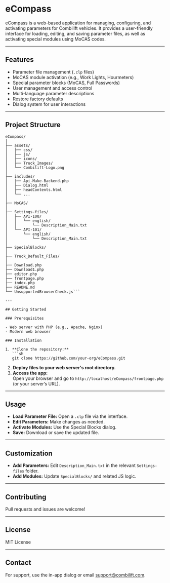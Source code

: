 # eCompass

eCompass is a web-based application for managing, configuring, and activating parameters for Combilift vehicles. It provides a user-friendly interface for loading, editing, and saving parameter files, as well as activating special modules using MoCAS codes.

---

## Features

- Parameter file management (`.clp` files)
- MoCAS module activation (e.g., Work Lights, Hourmeters)
- Special parameter blocks (MoCAS, Full Passwords)
- User management and access control
- Multi-language parameter descriptions
- Restore factory defaults
- Dialog system for user interactions

---

## Project Structure

```
eCompass/
│
├── assets/
│   ├── css/
│   ├── js/
│   ├── icons/
│   ├── Truck_Images/
│   └── Combilift-Logo.png
│
├── includes/
│   ├── Api-Make-Backend.php
│   ├── Dialog.html
│   ├── headContents.html
│   └── ...
│
├── MoCAS/
│
├── Settings-files/
│   ├── API-100/
│   │   └── english/
│   │       └── Description_Main.txt
│   └── API-101/
│       └── english/
│           └── Description_Main.txt
│
├── SpecialBlocks/
│
├── Truck_Default_Files/
│
├── Download.php
├── Download1.php
├── editor.php
├── frontpage.php
├── index.php
├── README.md
└── UnsupportedBrowserCheck.js```

---

## Getting Started

### Prerequisites

- Web server with PHP (e.g., Apache, Nginx)
- Modern web browser

### Installation

1. **Clone the repository:**
   ```sh
   git clone https://github.com/your-org/eCompass.git
   ```
2. **Deploy files to your web server's root directory.**
3. **Access the app:**  
   Open your browser and go to `http://localhost/eCompass/frontpage.php` (or your server’s URL).

---

## Usage

- **Load Parameter File:** Open a `.clp` file via the interface.
- **Edit Parameters:** Make changes as needed.
- **Activate Modules:** Use the Special Blocks dialog.
- **Save:** Download or save the updated file.

---

## Customization

- **Add Parameters:** Edit `Description_Main.txt` in the relevant `Settings-files` folder.
- **Add Modules:** Update `SpecialBlocks/` and related JS logic.

---

## Contributing

Pull requests and issues are welcome!

---

## License

MIT License

---

## Contact

For support, use the in-app dialog or email support@combilift.com.

